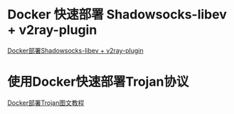 
# Docker 快速部署 Shadowsocks-libev + v2ray-plugin

[Docker部署Shadowsocks-libev + v2ray-plugin](https://teddysun.com/569.html)

# 使用Docker快速部署Trojan协议

[Docker部署Trojan图文教程](https://ssu.tw/index.php/archives/40/)




